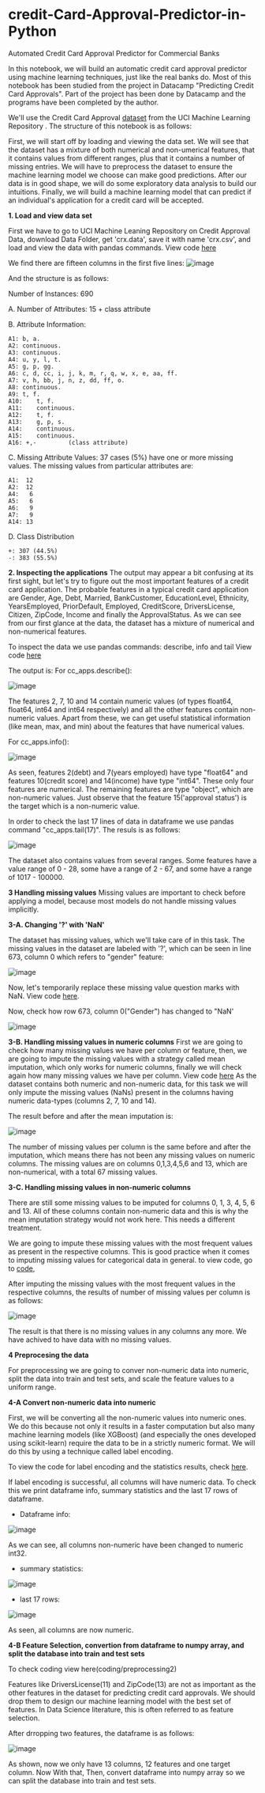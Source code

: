 # credit-Card-Approval-Predictor-in-Python
Automated  Credit Card Approval Predictor for Commercial Banks

In this notebook, we will build an automatic credit card approval predictor using machine learning techniques, just like the real banks do. Most of this notebook has been studied from the project in Datacamp "Predicting Credit Card Approvals".  Part of the project has been done by Datacamp and the programs have been completed by the author.

We'll use the Credit Card Approval [dataset](http://archive.ics.uci.edu/ml/machine-learning-databases/credit-screening/)  from the UCI Machine Learning Repository . The structure of this notebook is as follows:

First, we will start off by loading and viewing the data set. 
We will see that the dataset has a mixture of both numerical and non-umerical features, that it contains values from different ranges, plus that it contains a number of missing entries.
We will have to preprocess the dataset to ensure the machine learning model we choose can make good predictions.
After our data is in good shape, we will do some exploratory data analysis to build our intuitions.
Finally, we will build a machine learning model that can predict if an individual's application for a credit card will be accepted.

**1. Load and view data set**

First we have to go to UCI Machine Leaning Repository on Credit Approval Data, download Data Folder,  get 'crx.data',  save it with name 'crx.csv', and load and view the data with pandas commands. View code [here](coding/load-data)

We find there are fifteen columns in the first five lines: 
![image](https://user-images.githubusercontent.com/53232113/133694972-c57c555c-aea7-4f52-b841-da9ec9c81549.png)


And the structure is as follows: 

Number of Instances: 690

A.  Number of Attributes: 15 + class attribute

B.  Attribute Information:

    A1:	b, a.
    A2:	continuous.
    A3:	continuous.
    A4:	u, y, l, t.
    A5:	g, p, gg.
    A6:	c, d, cc, i, j, k, m, r, q, w, x, e, aa, ff.
    A7:	v, h, bb, j, n, z, dd, ff, o.
    A8:	continuous.
    A9:	t, f.
    A10:	t, f.
    A11:	continuous.
    A12:	t, f.
    A13:	g, p, s.
    A14:	continuous.
    A15:	continuous.
    A16: +,-         (class attribute)

C.  Missing Attribute Values:
    37 cases (5%) have one or more missing values.  The missing
    values from particular attributes are:

    A1:  12
    A2:  12
    A4:   6
    A5:   6
    A6:   9
    A7:   9
    A14: 13

D.  Class Distribution
  
    +: 307 (44.5%)
    -: 383 (55.5%)

**2. Inspecting the applications**
The output may appear a bit confusing at its first sight, but let's try to figure out the most important features of a credit card application.  The probable features in a typical credit card application are Gender, Age, Debt, Married, BankCustomer, EducationLevel, Ethnicity, YearsEmployed, PriorDefault, Employed, CreditScore, DriversLicense, Citizen, ZipCode, Income and finally the ApprovalStatus. 
As we can see from our first glance at the data, the dataset has a mixture of numerical and non-numerical features. 

To inspect the data we use pandas commands: describe, info and tail View code [here](coding/inspect)

The output is:
For cc_apps.describe():

![image](https://user-images.githubusercontent.com/53232113/133695656-f0d0975f-0ca9-493d-babb-a0adc93de0b6.png)


The features 2, 7, 10 and 14 contain numeric values (of types float64, float64, int64 and int64 respectively) and all the other features contain non-numeric values. Apart from these, we can get useful statistical information (like mean, max, and min) about the features that have numerical values.

For cc_apps.info():

![image](https://user-images.githubusercontent.com/53232113/133699014-cc0b4e32-d622-41f7-9e8a-293bd45ce1e9.png)

As seen, features 2(debt) and 7(years employed) have type "float64" and features 10(credit score) and 14(income) have type "int64". These only four features are numerical. The remaining features are type "object", which are non-numeric values.  Just observe that the feature 15('approval status') is the target which is a non-numeric value.

In order to check the last 17 lines of data in dataframe we use pandas command "cc_apps.tail(17)". The resuls is as follows:
							
![image](https://user-images.githubusercontent.com/53232113/133701389-15624bf1-de3d-484c-93e9-45a68566b982.png)

The dataset also contains values from several ranges. Some features have a value range of 0 - 28, some have a range of 2 - 67, and some have a range of 1017 - 100000. 

**3 Handling missing values**
Missing values are important to check before applying a model,  because most models do not handle missing values implicitly.

**3-A. Changing '?' with 'NaN'**

The dataset has missing values, which we'll take care of in this task. The missing values in the dataset are labeled with '?', which can be seen in line 673, column 0 which refers to "gender" feature:

![image](https://user-images.githubusercontent.com/53232113/133701790-dca21919-053a-4b76-ba0d-534cce434856.png)


Now, let's temporarily replace these missing value question marks with NaN. View code [here](coding/missing1).

Now, check how row 673, column 0("Gender") has changed to "NaN'

![image](https://user-images.githubusercontent.com/53232113/133703535-76fe61aa-3a8e-4aaf-87a1-832c02288e82.png)

**3-B. Handling missing values in numeric columns**
First we are going to check how many missing values we have per column or feature, then, we are going to impute the missing values with a strategy called mean imputation, which only works for numeric columns, finally we will check again how many missing values we have per column. View code [here](coding/missing2)
As the dataset contains both numeric and non-numeric data, for this task we will only impute the missing values (NaNs) present in the columns having numeric data-types (columns 2, 7, 10 and 14).

The result before and after the mean imputation is:

![image](https://user-images.githubusercontent.com/53232113/133710796-49925ae6-1f52-47e5-ad2f-2eb6b8c90d0f.png)

The number of missing values per column is the same before and after the imputation, which means there has not been any missing values on numeric columns.
The missing values are on columns 0,1,3,4,5,6 and 13, which are non-numerical, with a total 67 missing values.

**3-C. Handling missing values in non-numeric columns**

There are still some missing values to be imputed for columns 0, 1, 3, 4, 5, 6 and 13. All of these columns contain non-numeric data and this is why the mean imputation strategy would not work here. This needs a different treatment.

We are going to impute these missing values with the most frequent values as present in the respective columns. This is good practice when it comes to imputing missing values for categorical data in general. to view code, go to [code](coding/missing3),

After imputing the missing values with the most frequent values in the respective columns,  the results of number of  missing values per column is as follows:

![image](https://user-images.githubusercontent.com/53232113/133713791-abbba1ba-bd18-4e72-b00a-a91d380f5c5a.png)

The result is  that there is no missing values in any columns any more. We have achived to have data with no missing values.

**4 Preprocesing the data**

For preprocessing we are going to conver non-numeric data into numeric, split the data into train and test sets, and scale the feature values to a uniform range.

**4-A  Convert non-numeric data into numeric**

First, we will be converting all the non-numeric values into numeric ones. We do this because not only it results in a faster computation but also many machine learning models (like XGBoost) (and especially the ones developed using scikit-learn) require the data to be in a strictly numeric format. We will do this by using a technique called label encoding.

To view the code for  label encoding and the statistics results, check [here](coding/preprocessing1).

If label encoding is successful, all columns will have numeric data.  To check this we print dataframe info, summary statistics and the last 17 rows of dataframe.
- Dataframe info:

![image](https://user-images.githubusercontent.com/53232113/133717485-c105d21a-d397-4ef2-b4eb-406a8b82b3de.png)

As we can see, all columns non-numeric have been changed to numeric  int32.

- summary statistics:

![image](https://user-images.githubusercontent.com/53232113/133717895-8b57c842-6890-4841-bc9e-ababaad0993f.png)


- last 17 rows: 

![image](https://user-images.githubusercontent.com/53232113/133718074-d61366c2-07fe-4e13-9bac-de840f012d4d.png)

As seen, all columns are now numeric.

**4-B   Feature Selection, convertion from  dataframe to numpy array,  and split the database into train and test sets**

To check coding view  here(coding/preprocessing2)

Features like DriversLicense(11) and ZipCode(13) are not as important as the other features in the dataset for predicting credit card approvals. We should drop them to design our machine learning model with the best set of features. In Data Science literature, this is often referred to as feature selection.

After drropping two features, the dataframe is as follows:

![image](https://user-images.githubusercontent.com/53232113/133873322-70bcb7af-7b31-4cca-9821-1fb0185815a6.png)

As shown, now we only have 13 columns, 12 features and one target column.  Now With that, Then, convert dataframe into numpy array so we can split the database into train and test sets. 



